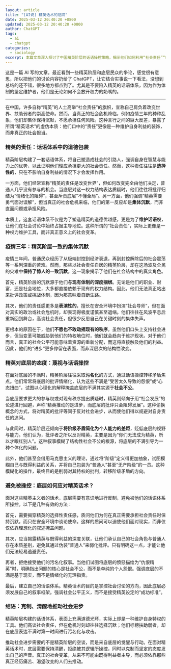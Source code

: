 ```yaml
---
layout: article
title: "[AI说] 精英话术的陷阱"
date: 2025-03-12 20:40:20 +0800
updated: 2025-03-12 20:40:20 +0800
author: ChatGPT
tags:
  - ai
  - chatgpt
categories:
  - sociology
excerpt: 本篇文章深入探讨了中国精英阶层的话语操控策略，揭示他们如何利用“社会责任”“精英担当”等话术塑造道德优越感，却在真正的社会危机面前选择沉默。同时，文章剖析了精英如何通过模糊阶级概念、污名化底层不满，以维护自身特权。面对这些话术陷阱，底层需要识破其本质，拒绝被动接受精英定义的社会叙事，并积极建立自己的话语体系，以推动真正的社会变革。
---
```


这是一篇 AI 写的文章。最近看到一些精英阶层和底层民众的争论，感觉很有意思，所以把他们的讨论内容扔给了 ChatGPT，让它结合实事说一下看法，没想到总结的还不错，很多地方都点到了。尤其是不要陷入精英的话语体系，因为作为体制的坚定维护者，他们是无论如何不会放开权力的奶嘴的。

---

在中国，许多自称“精英”的人士高举“社会责任”的旗帜，宣称自己肩负着改变世界、扶助弱者的崇高使命。然而，当真正的社会危机降临，例如疫情三年的种种乱象，他们却集体保持沉默，不愿承担任何风险。这种言行之间的巨大反差，暴露了所谓“精英话术”的虚伪本质：他们口中的“责任”更像是一种维护自身利益的装饰，而非真正的社会担当。

### 精英的责任：话语体系中的道德包装

精英阶层构建了一套话语体系，将自己塑造成社会的引路人，强调自身在智慧与能力上的优势，以此证明他们理应承担更大的社会责任。然而，这种责任往往是**选择性的**，只在不影响自身利益的情况下才会发挥作用。

一方面，他们经常宣称“精英的责任是改变世界”，但如何改变完全由他们决定，普通人几乎没有参与的机会。当底层对这一权力结构表达质疑时，他们往往将批评归结为“情绪化的阻碍”，甚至斥责底层“不懂全局”。另一方面，他们强调“精英需要勇气面对误解”，但当真正的社会危机来临，他们的第一反应却是**集体沉默**，而非直面问题或承担风险。

本质上，这套话语体系不仅是为了塑造精英的道德优越感，更是为了**维护话语权**，让他们在社会讨论中始终占据主导地位。这种所谓的“社会责任”，实际上更像是一种权力维护工具，而非真正意义上的社会变革。

### 疫情三年：精英阶层一致的集体沉默

疫情三年间，普通民众经历了从极端封控到经济衰退，再到封控解除后的社会震荡等一系列深重的苦难。然而，那些以社会责任自居的精英阶层，却在这场波及全民的灾难中**保持了惊人的一致沉默**。这一现象揭示了他们在社会结构中的真实角色。

首先，精英阶层的沉默源于他们**与现有体制的深度捆绑**。无论是他们的职业、财富，还是社会地位，大多都直接依赖于现有的权力结构。因此，他们无法真正站出来批评政策或挑战体制，因为那意味着自断生路。

其次，他们的责任感更多是**表演性的**，擅长在安全环境中扮演“社会导师”，但在面对真实的政治或社会危机时，却表现得极度谨慎甚至退缩。他们往往在风波平息后重新回到舞台，高谈社会责任，但很少反思自己在关键时刻的集体失声。

更根本的原因在于，他们**不愿也不敢动摇现有的秩序**。虽然他们口头上支持社会进步，但当变革可能威胁到他们的特权地位时，他们就会趋向于维护现状。对于他们而言，真正的社会公平可能意味着资源的重新分配，而这将直接触及他们的利益。因此，他们的“进步”更多停留在表面，而非深层次的结构性改变。

### 精英对底层的态度：蔑视与话语操控

在面对底层的不满时，精英阶层往往采取**污名化**的方式，通过话语操控转移矛盾焦点。他们常常将底层的批评情绪化，认为这些不满是“受苦太久导致的怨恨”或“心态扭曲”，试图以心理化的解释掩盖底层的不满其实源于**社会不公**。

当底层要求更大的参与权或对现有秩序提出质疑时，精英则倾向于用“社会发展”的论述进行回避，声称“精英推动的是进步，而底层的批评只会阻碍发展”。这种偷换概念的方式，将对精英的批评等同于反对社会进步，从而使他们得以规避对自身责任的追问。

与此同时，精英阶层还倾向于**将阶级矛盾简化为个人能力的差距**，贬低底层的视野与能力。他们认为，批评者之所以反对精英，主要是因为“你们无法成为精英，所以才眼红别人”。这种叙事模糊了结构性社会不公的根源，将底层的不满引导为一种个体化的问题。

此外，他们甚至会借用马克思主义的理论，通过将“阶级”定义得更加抽象，试图模糊自己与既得利益的关系，并将自己包装为“普通人”甚至“无产阶级”的一员。这种模糊化的操作，最终目的是削弱对其特权的批判，转移阶级矛盾的方向。

### 避免被操控：底层如何应对精英话术？

面对这些精英主义者的话术，底层需要有意识地进行反制，避免被他们的话语体系所操控。以下是几种有效的方法：

首先，需要揭穿精英的选择性责任感，质问他们为何在真正需要承担社会责任时保持沉默，而只在安全环境中谈论使命。这样的质问可以迫使他们面对现实，而非仅仅依靠理想化的叙述掩盖问题。

其次，应当揭露精英与既得利益的深度关联，让他们承认自己的社会角色与普通人存在本质差别，避免其通过伪装“普通人”来弱化批评。只有明确这一点，才能让他们无法轻易逃避责任。

再者，拒绝接受他们的污名化叙事。当他们试图将底层的愤怒描绘为“仇恨精英”时，明确指出问题的核心是社会不公，而不是单纯的个人怨恨。强调底层的不满是基于现实，而不是情绪化的无理指责。

最后，建立自己的话语体系。精英话术的目的是掌控社会讨论的方向，因此底层必须发展自己的叙事框架。强调社会公平正义，而不是接受精英设定的“成功标准”。

### 结语：克制、清醒地推动社会进步

精英阶层构建的话语体系，表面上充满道德光环，实际上却是一种维护自身特权的工具。他们高谈社会责任，但在危机时刻却往往选择沉默；他们标榜扶助弱者，却在底层表达不满时第一时间进行污名化与攻击。

推动社会进步需要的不是精英阶层的空谈，而是来自底层的觉醒与行动。在面对精英话术时，底层需要保持清醒，拒绝被其逻辑所操控，同时以克制而坚定的态度发出自己的声音。真正的社会变革，从来不可能由既得利益者主导，而必须依靠那些真正经历痛苦、渴望改变的人们去推动。
